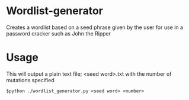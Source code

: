 # Wordlist-generator
Creates a wordlist based on a seed phrase given by the user for use in a password cracker such as John the Ripper

# Usage
This will output a plain text file; \<seed word\>.txt with the number of mutations specified

`$python ./wordlist_generator.py <seed word> <number>`
